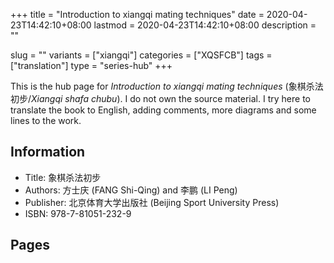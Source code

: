 +++
title = "Introduction to xiangqi mating techniques"
date = 2020-04-23T14:42:10+08:00
lastmod = 2020-04-23T14:42:10+08:00
description = ""

slug = ""
variants = ["xiangqi"]
categories = ["XQSFCB"]
tags = ["translation"]
type = "series-hub"
+++

This is the hub page for *Introduction to xiangqi mating techniques* (象棋杀法初步/*Xiangqi shafa chubu*). I do not own the source material. I try here to translate the book to English, adding comments, more diagrams and some lines to the work.

## Information ##
- Title: 象棋杀法初步
- Authors: 方士庆 (FANG Shi-Qing) and 李鹏 (LI Peng)
- Publisher: 北京体育大学出版社 (Beijing Sport University Press)
- ISBN: 978-7-81051-232-9

## Pages ##